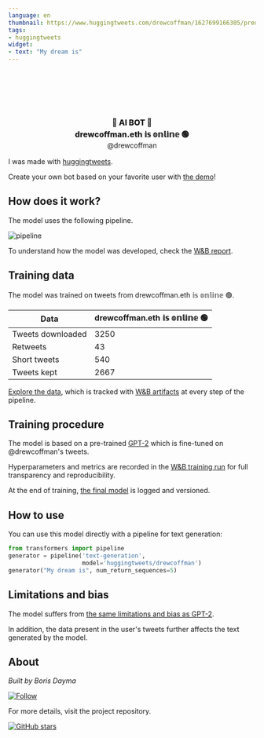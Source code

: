 ```yaml
---
language: en
thumbnail: https://www.huggingtweets.com/drewcoffman/1627699166305/predictions.png
tags:
- huggingtweets
widget:
- text: "My dream is"
---
```


<div class="inline-flex flex-col" style="line-height: 1.5;">
    <div class="flex">
        <div
			style="display:inherit; margin-left: 4px; margin-right: 4px; width: 92px; height:92px; border-radius: 50%; background-size: cover; background-image: url(&#39;https://pbs.twimg.com/profile_images/1373793141506117641/gvV-BWCF_400x400.jpg&#39;)">
        </div>
        <div
            style="display:none; margin-left: 4px; margin-right: 4px; width: 92px; height:92px; border-radius: 50%; background-size: cover; background-image: url(&#39;&#39;)">
        </div>
        <div
            style="display:none; margin-left: 4px; margin-right: 4px; width: 92px; height:92px; border-radius: 50%; background-size: cover; background-image: url(&#39;&#39;)">
        </div>
    </div>
    <div style="text-align: center; margin-top: 3px; font-size: 16px; font-weight: 800">🤖 AI BOT 🤖</div>
    <div style="text-align: center; font-size: 16px; font-weight: 800">drewcoffman.eth 𝕚𝕤 𝕠𝕟𝕝𝕚𝕟𝕖 🟢</div>
    <div style="text-align: center; font-size: 14px;">@drewcoffman</div>
</div>

I was made with [huggingtweets](https://github.com/borisdayma/huggingtweets).

Create your own bot based on your favorite user with [the demo](https://colab.research.google.com/github/borisdayma/huggingtweets/blob/master/huggingtweets-demo.ipynb)!

## How does it work?

The model uses the following pipeline.

![pipeline](https://github.com/borisdayma/huggingtweets/blob/master/img/pipeline.png?raw=true)

To understand how the model was developed, check the [W&B report](https://wandb.ai/wandb/huggingtweets/reports/HuggingTweets-Train-a-Model-to-Generate-Tweets--VmlldzoxMTY5MjI).

## Training data

The model was trained on tweets from drewcoffman.eth 𝕚𝕤 𝕠𝕟𝕝𝕚𝕟𝕖 🟢.

| Data | drewcoffman.eth 𝕚𝕤 𝕠𝕟𝕝𝕚𝕟𝕖 🟢 |
| --- | --- |
| Tweets downloaded | 3250 |
| Retweets | 43 |
| Short tweets | 540 |
| Tweets kept | 2667 |

[Explore the data](https://wandb.ai/wandb/huggingtweets/runs/2kh4r1d8/artifacts), which is tracked with [W&B artifacts](https://docs.wandb.com/artifacts) at every step of the pipeline.

## Training procedure

The model is based on a pre-trained [GPT-2](https://huggingface.co/gpt2) which is fine-tuned on @drewcoffman's tweets.

Hyperparameters and metrics are recorded in the [W&B training run](https://wandb.ai/wandb/huggingtweets/runs/1ln9svwl) for full transparency and reproducibility.

At the end of training, [the final model](https://wandb.ai/wandb/huggingtweets/runs/1ln9svwl/artifacts) is logged and versioned.

## How to use

You can use this model directly with a pipeline for text generation:

```python
from transformers import pipeline
generator = pipeline('text-generation',
                     model='huggingtweets/drewcoffman')
generator("My dream is", num_return_sequences=5)
```

## Limitations and bias

The model suffers from [the same limitations and bias as GPT-2](https://huggingface.co/gpt2#limitations-and-bias).

In addition, the data present in the user's tweets further affects the text generated by the model.

## About

*Built by Boris Dayma*

[![Follow](https://img.shields.io/twitter/follow/borisdayma?style=social)](https://twitter.com/intent/follow?screen_name=borisdayma)

For more details, visit the project repository.

[![GitHub stars](https://img.shields.io/github/stars/borisdayma/huggingtweets?style=social)](https://github.com/borisdayma/huggingtweets)
